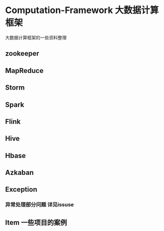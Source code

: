 # Computation-Framework  大数据计算框架
大数据计算框架的一些资料整理 

## zookeeper  
## MapReduce 
## Storm 
## Spark
## Flink
## Hive
## Hbase
## Azkaban

## Exception 
### 异常处理部分问题 详见issuse

## Item  一些项目的案例

